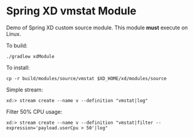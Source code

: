 Spring XD vmstat Module
=======================

Demo of Spring XD custom source module. This module **must** execute on Linux.

To build:

```
./gradlew xdModule
```

To install:

```
cp -r build/modules/source/vmstat $XD_HOME/xd/modules/source
```

Simple stream:

```
xd:> stream create --name v --definition "vmstat|log"
```

Filter 50% CPU usage:

```
xd:> stream create --name v --definition "vmstat|filter --expression='payload.userCpu > 50'|log"
```
